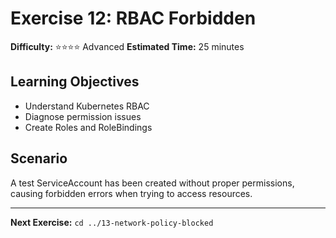# Exercise 12: RBAC Forbidden

**Difficulty:** ⭐⭐⭐⭐ Advanced
**Estimated Time:** 25 minutes

## Learning Objectives

- Understand Kubernetes RBAC
- Diagnose permission issues
- Create Roles and RoleBindings

## Scenario

A test ServiceAccount has been created without proper permissions, causing forbidden errors when trying to access resources.

---
**Next Exercise:** `cd ../13-network-policy-blocked`
